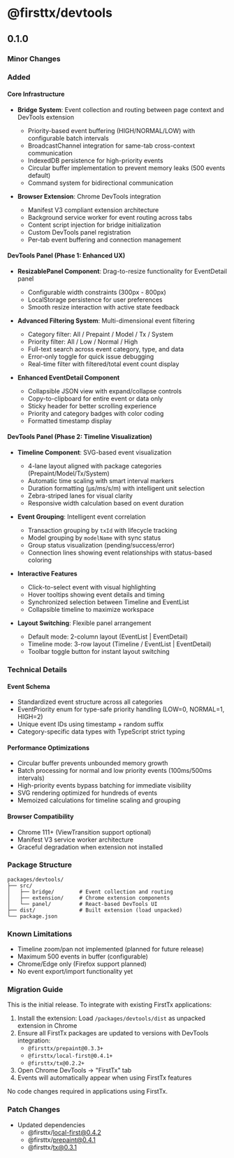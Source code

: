 # @firsttx/devtools

## 0.1.0

### Minor Changes

### Added

#### Core Infrastructure

- **Bridge System**: Event collection and routing between page context and DevTools extension
  - Priority-based event buffering (HIGH/NORMAL/LOW) with configurable batch intervals
  - BroadcastChannel integration for same-tab cross-context communication
  - IndexedDB persistence for high-priority events
  - Circular buffer implementation to prevent memory leaks (500 events default)
  - Command system for bidirectional communication

- **Browser Extension**: Chrome DevTools integration
  - Manifest V3 compliant extension architecture
  - Background service worker for event routing across tabs
  - Content script injection for bridge initialization
  - Custom DevTools panel registration
  - Per-tab event buffering and connection management

#### DevTools Panel (Phase 1: Enhanced UX)

- **ResizablePanel Component**: Drag-to-resize functionality for EventDetail panel
  - Configurable width constraints (300px - 800px)
  - LocalStorage persistence for user preferences
  - Smooth resize interaction with active state feedback

- **Advanced Filtering System**: Multi-dimensional event filtering
  - Category filter: All / Prepaint / Model / Tx / System
  - Priority filter: All / Low / Normal / High
  - Full-text search across event category, type, and data
  - Error-only toggle for quick issue debugging
  - Real-time filter with filtered/total event count display

- **Enhanced EventDetail Component**
  - Collapsible JSON view with expand/collapse controls
  - Copy-to-clipboard for entire event or data only
  - Sticky header for better scrolling experience
  - Priority and category badges with color coding
  - Formatted timestamp display

#### DevTools Panel (Phase 2: Timeline Visualization)

- **Timeline Component**: SVG-based event visualization
  - 4-lane layout aligned with package categories (Prepaint/Model/Tx/System)
  - Automatic time scaling with smart interval markers
  - Duration formatting (μs/ms/s/m) with intelligent unit selection
  - Zebra-striped lanes for visual clarity
  - Responsive width calculation based on event duration

- **Event Grouping**: Intelligent event correlation
  - Transaction grouping by `txId` with lifecycle tracking
  - Model grouping by `modelName` with sync status
  - Group status visualization (pending/success/error)
  - Connection lines showing event relationships with status-based coloring

- **Interactive Features**
  - Click-to-select event with visual highlighting
  - Hover tooltips showing event details and timing
  - Synchronized selection between Timeline and EventList
  - Collapsible timeline to maximize workspace

- **Layout Switching**: Flexible panel arrangement
  - Default mode: 2-column layout (EventList | EventDetail)
  - Timeline mode: 3-row layout (Timeline / EventList | EventDetail)
  - Toolbar toggle button for instant layout switching

### Technical Details

#### Event Schema

- Standardized event structure across all categories
- EventPriority enum for type-safe priority handling (LOW=0, NORMAL=1, HIGH=2)
- Unique event IDs using timestamp + random suffix
- Category-specific data types with TypeScript strict typing

#### Performance Optimizations

- Circular buffer prevents unbounded memory growth
- Batch processing for normal and low priority events (100ms/500ms intervals)
- High-priority events bypass batching for immediate visibility
- SVG rendering optimized for hundreds of events
- Memoized calculations for timeline scaling and grouping

#### Browser Compatibility

- Chrome 111+ (ViewTransition support optional)
- Manifest V3 service worker architecture
- Graceful degradation when extension not installed

### Package Structure

```
packages/devtools/
├── src/
│   ├── bridge/        # Event collection and routing
│   ├── extension/     # Chrome extension components
│   └── panel/         # React-based DevTools UI
├── dist/              # Built extension (load unpacked)
└── package.json
```

### Known Limitations

- Timeline zoom/pan not implemented (planned for future release)
- Maximum 500 events in buffer (configurable)
- Chrome/Edge only (Firefox support planned)
- No event export/import functionality yet

### Migration Guide

This is the initial release. To integrate with existing FirstTx applications:

1. Install the extension: Load `/packages/devtools/dist` as unpacked extension in Chrome
2. Ensure all FirstTx packages are updated to versions with DevTools integration:
   - `@firsttx/prepaint@0.3.3+`
   - `@firsttx/local-first@0.4.1+`
   - `@firsttx/tx@0.2.2+`
3. Open Chrome DevTools → "FirstTx" tab
4. Events will automatically appear when using FirstTx features

No code changes required in applications using FirstTx.

### Patch Changes

- Updated dependencies
  - @firsttx/local-first@0.4.2
  - @firsttx/prepaint@0.4.1
  - @firsttx/tx@0.3.1

